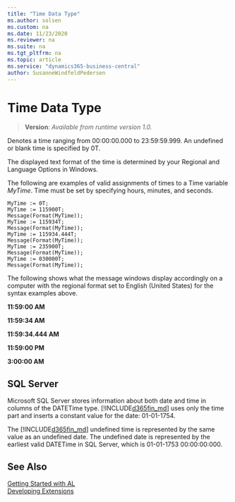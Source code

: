 ```yaml
---
title: "Time Data Type"
ms.author: solsen
ms.custom: na
ms.date: 11/23/2020
ms.reviewer: na
ms.suite: na
ms.tgt_pltfrm: na
ms.topic: article
ms.service: "dynamics365-business-central"
author: SusanneWindfeldPedersen
---
```

[//]: # (START>DO_NOT_EDIT)
[//]: # (IMPORTANT:Do not edit any of the content between here and the END>DO_NOT_EDIT.)
[//]: # (Any modifications should be made in the .xml files in the ModernDev repo.)
# Time Data Type
> **Version**: _Available from runtime version 1.0._

Denotes a time ranging from 00:00:00.000 to 23:59:59.999. An undefined or blank time is specified by 0T.




[//]: # (IMPORTANT: END>DO_NOT_EDIT)

The displayed text format of the time is determined by your Regional and Language Options in Windows.  
  
The following are examples of valid assignments of times to a Time variable *MyTime*. Time must be set by specifying hours, minutes, and seconds. 
  
```  
MyTime := 0T;  
MyTime := 115900T;  
Message(Format(MyTime));  
MyTime := 115934T;  
Message(Format(MyTime));  
MyTime := 115934.444T;  
Message(Format(MyTime));  
MyTime := 235900T;  
Message(Format(MyTime));  
MyTime := 030000T;  
Message(Format(MyTime));  
```  
  
The following shows what the message windows display accordingly on a computer with the regional format set to English (United States) for the syntax examples above.  
  
**11:59:00 AM**
  
**11:59:34 AM**
  
**11:59:34.444 AM**

**11:59:00 PM**
  
**3:00:00 AM**

## SQL Server

Microsoft SQL Server stores information about both date and time in columns of the DATETime type. [!INCLUDE[d365fin_md](../../includes/d365fin_md.md)] uses only the time part and inserts a constant value for the date: 01-01-1754.  
  
The [!INCLUDE[d365fin_md](../../includes/d365fin_md.md)] undefined time is represented by the same value as an undefined date. The undefined date is represented by the earliest valid DATETime in SQL Server, which is 01-01-1753 00:00:00:000.  
  
## See Also

[Getting Started with AL](../../devenv-get-started.md)  
[Developing Extensions](../../devenv-dev-overview.md)  